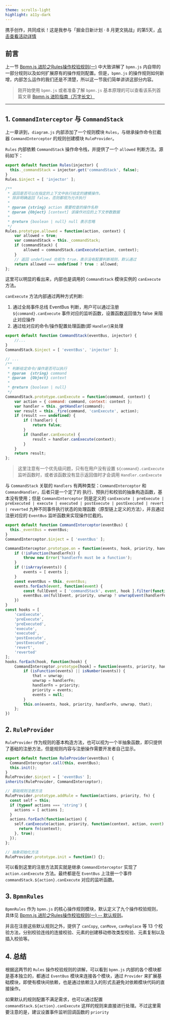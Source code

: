 ```yaml
---
theme: scrolls-light
highlight: a11y-dark
---
```


携手创作，共同成长！这是我参与「掘金日新计划 · 8 月更文挑战」的第5天，[点击查看活动详情](https://juejin.cn/post/7123120819437322247 "https://juejin.cn/post/7123120819437322247")

## 前言

上一节 [Bpmn.js 进阶之Rules操作校验规则(一)](https://juejin.cn/post/7126184218375225375) 中大致讲解了 `bpmn.js` 内自带的一部分规则以及如何扩展原有的操作规则配置。但是，`bpmn.js` 的操作规则如何新增，内部怎么运作的我们还是不清楚，所以这一节我们简单讲讲这部分内容。

> 刚开始使用 `bpmn.js` 或者准备了解 `bpmn.js` 基本原理的可以查看该系列首篇文章 [Bpmn.js 进阶指南（万字长文）](https://juejin.cn/post/7117481147277246500)

-----

## 1. `CommandInterceptor` 与 `CommandStack`

上一章讲到，`diagram.js` 内部添加了一个规则模块 `Rules`，与继承操作命令拦截器 `CommandInterceptor` 的规则创建模块 `RuleProvider`。

`Rules` 内部依赖 `CommandStack` 操作命令栈，并提供了一个 `allowed` 判断方法。源码如下：

```javascript
export default function Rules(injector) {
  this._commandStack = injector.get('commandStack', false);
}
Rules.$inject = [ 'injector' ];

/**
 * 返回是否可以在指定的上下文中执行给定的建模操作。
 * 除非明确返回 false，否则都视为允许执行
 *
 * @param {string} action 需要检查的操作名称
 * @param {Object} [context] 该操作对应的上下文参数数据
 *
 * @return {boolean | null} null 表示忽略
 */
Rules.prototype.allowed = function(action, context) {
    var allowed = true;
    var commandStack = this._commandStack;
    if (commandStack) {
        allowed = commandStack.canExecute(action, context);
    }
    // 返回 undefined 也视为 true，表示没有配置判断规则，默认通过
    return allowed === undefined ? true : allowed;
};
```

这里可以明显的看出来，内部也是调用的 `CommandStack` 模块实例的 `canExecute` 方法。

`canExecute` 方法内部通过两种方式判断:

1. 通过全局事件总线 EventBus 判断，用户可以通过注册 `${command}.canExecute` 事件对应的监听函数，设置函数返回值为 false 来阻止对应操作
2. 通过给对应的命令/操作配置处理函数(即 `Handler`)来处理

```javascript
export default function CommandStack(eventBus, injector) {
    //...
}
CommandStack.$inject = [ 'eventBus', 'injector' ];

// ...
/**
 * 判断给定命令/操作是否可以执行
 * @param  {string} command
 * @param  {Object} context
 *
 * @return {boolean | null}
 */
CommandStack.prototype.canExecute = function(command, context) {
    var action = { command: command, context: context };
    var handler = this._getHandler(command);
    var result = this._fire(command, 'canExecute', action);
    if (result === undefined) {
        if (!handler) {
            return false;
        }
        if (handler.canExecute) {
            result = handler.canExecute(context);
        }
    }
    return result;
};
```

> 这里注意有一个优先级问题，只有在用户没有设置 `${command}.canExecute` 监听函数时，或者该函数没有显示返回值时才会调用 `Handler.canExecute`

与 `CommandStack` 关联的 `Handlers` 有两种类型：`CommandInterceptor` 和 `CommandHandler`，后者只是一个定了的 执行、预执行和校验的抽象构造函数，基本没有使用；但是 `CommandInterceptor` 则是定义的 `canExecute | preExecute | preExecuted | execute | executed | postExecute | postExecuted | revert | reverted` 九种不同事件执行状态的处理函数（原型链上定义的方法），并且通过注册对应的 `EventBus` 监听函数来实现操作拦截的。

```javascript
export default function CommandInterceptor(eventBus) {
  this._eventBus = eventBus;
}
CommandInterceptor.$inject = [ 'eventBus' ];

CommandInterceptor.prototype.on = function(events, hook, priority, handlerFn, unwrap, that) {
    if (!isFunction(handlerFn)) {
        throw new Error('handlerFn must be a function');
    }
    if (!isArray(events)) {
        events = [ events ];
    }
    const eventBus = this._eventBus;
    events.forEach(event, function(event) {
        const fullEvent = [ 'commandStack', event, hook ].filter(function(e) { return e; }).join('.');
        eventBus.on(fullEvent, priority, unwrap ? unwrapEvent(handlerFn, that) : handlerFn, that);
    })
}
const hooks = [
    'canExecute',
    'preExecute',
    'preExecuted',
    'execute',
    'executed',
    'postExecute',
    'postExecuted',
    'revert',
    'reverted'
];
hooks.forEach(hook, function(hook) {
    CommandInterceptor.prototype[hook] = function(events, priority, handlerFn, unwrap, that) {
        if (isFunction(events) || isNumber(events)) {
            that = unwrap;
            unwrap = handlerFn;
            handlerFn = priority;
            priority = events;
            events = null;
        }
        this.on(events, hook, priority, handlerFn, unwrap, that);
    };
})
```

## 2. `RuleProvider`

`RuleProvider` 作为规则的基本构造方法，也可以视为一个半抽象函数，即只提供了基础的注册方法，但是规则内容与注册操作需要开发者自己显示。

```javascript
export default function RuleProvider(eventBus) {
  CommandInterceptor.call(this, eventBus);
  this.init();
}
RuleProvider.$inject = [ 'eventBus' ];
inherits(RuleProvider, CommandInterceptor);

// 基础规则注册方法
RuleProvider.prototype.addRule = function(actions, priority, fn) {
  const self = this;
  if (typeof actions === 'string') {
    actions = [ actions ];
  }
  actions.forEach(function(action) {
    self.canExecute(action, priority, function(context, action, event) {
      return fn(context);
    }, true);
  });
};

// 抽象初始化方法
RuleProvider.prototype.init = function() {};
```

可以看到这里的注册方法其实就是继承 `CommandInterceptor` 实现了 `action.canExecute` 方法。最终都是在 `EventBus` 上注册一个事件 `commandStack.${action}.canExecute` 对应的监听函数。

## 3. `BpmnRules`

`BpmnRules` 作为 `bpmn.js` 的核心操作规则模块，默认定义了九个操作校验规则，具体见 [Bpmn.js 进阶之Rules操作校验规则(一) -- 默认规则](https://juejin.cn/post/7126184218375225375#heading-2)。

并且在注册这些默认规则之外，提供了 `canCopy`, `canMove`, `canReplace` 等 13 个校验方法，分别校验连线的连接校验、元素的创建移动修改类型校验、元素复制以及插入校验等。

## 4. 总结

根据这两节的 `Rules` 操作校验规则的讲解，可以看到 `bpmn.js` 内部的各个模块都是基本独立的，都通过 `EventBus` 模块来连接各个模块，通过 `Provider` 来扩展基础模块，即使有模块间依赖，也是通过依赖注入的形式去避免对依赖模块代码的直接操作。

如果默认的规则配置不满足需求，也可以通过配置 `commandStack.${action}.canExecute` 这样的规则来直接进行处理。不过这里需要注意的是，建议设置事件监听回调函数的 `priority`